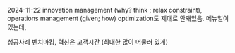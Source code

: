 2024-11-22
innovation management (why? think ; relax constraint), operations management (given; how)
optimization도 제대로 안돼있음. 메뉴얼이 있는데, 

성공사례 벤치마킹, 혁신은 고객시간 (최대한 많이 머물러 있게)
